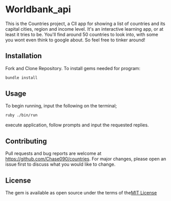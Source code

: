 # Worldbank_api
This is the Countries project, a ClI app for showing a list of countries and its capital cities, region and income level. It's an interactive learning app, or at least it tries to be. You'll find around 50 countries to look into, with some you wont even think to google about. So feel free to tinker around!

## Installation

Fork and Clone Repository. To install gems needed for program:


```bash
bundle install
```

## Usage

To begin running, input the following on the terminal;


```bash
ruby ./bin/run 
```
execute application, follow prompts and input the requested replies. 

## Contributing

Pull requests and bug reports are welcome at https://github.com/Chase090/countries. For major changes, please open an issue first to discuss what you would like to change.


## License
The gem is available as open source under the terms of the[MIT License](https://choosealicense.com/licenses/mit/)